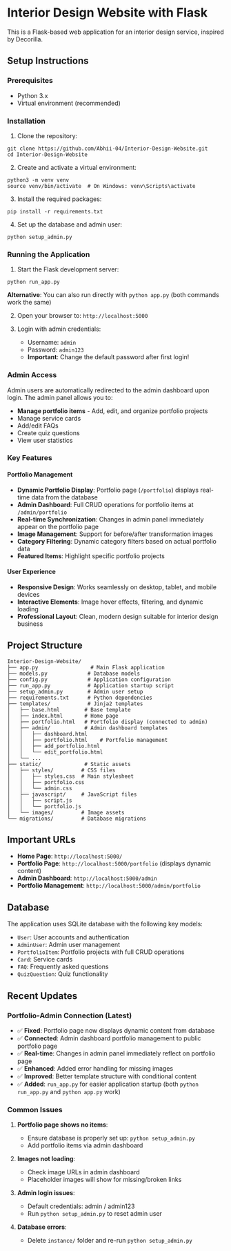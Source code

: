 # Interior Design Website with Flask

This is a Flask-based web application for an interior design service, inspired by Decorilla.

## Setup Instructions

### Prerequisites
- Python 3.x
- Virtual environment (recommended)

### Installation

1. Clone the repository:
```
git clone https://github.com/Abhii-04/Interior-Design-Website.git
cd Interior-Design-Website
```

2. Create and activate a virtual environment:
```
python3 -m venv venv
source venv/bin/activate  # On Windows: venv\Scripts\activate
```

3. Install the required packages:
```
pip install -r requirements.txt
```

4. Set up the database and admin user:
```
python setup_admin.py
```

### Running the Application

1. Start the Flask development server:
```
python run_app.py
```

   **Alternative**: You can also run directly with `python app.py` (both commands work the same)

2. Open your browser to: `http://localhost:5000`

3. Login with admin credentials:
   - Username: `admin`
   - Password: `admin123`
   - **Important**: Change the default password after first login!

### Admin Access

Admin users are automatically redirected to the admin dashboard upon login. The admin panel allows you to:
- **Manage portfolio items** - Add, edit, and organize portfolio projects
- Manage service cards
- Add/edit FAQs
- Create quiz questions
- View user statistics

### Key Features

#### Portfolio Management
- **Dynamic Portfolio Display**: Portfolio page (`/portfolio`) displays real-time data from the database
- **Admin Dashboard**: Full CRUD operations for portfolio items at `/admin/portfolio`
- **Real-time Synchronization**: Changes in admin panel immediately appear on the portfolio page
- **Image Management**: Support for before/after transformation images
- **Category Filtering**: Dynamic category filters based on actual portfolio data
- **Featured Items**: Highlight specific portfolio projects

#### User Experience
- **Responsive Design**: Works seamlessly on desktop, tablet, and mobile devices
- **Interactive Elements**: Image hover effects, filtering, and dynamic loading
- **Professional Layout**: Clean, modern design suitable for interior design business


## Project Structure

```
Interior-Design-Website/
├── app.py                 # Main Flask application
├── models.py             # Database models
├── config.py             # Application configuration
├── run_app.py            # Application startup script
├── setup_admin.py        # Admin user setup
├── requirements.txt      # Python dependencies
├── templates/            # Jinja2 templates
│   ├── base.html        # Base template
│   ├── index.html       # Home page
│   ├── portfolio.html   # Portfolio display (connected to admin)
│   ├── admin/           # Admin dashboard templates
│   │   ├── dashboard.html
│   │   ├── portfolio.html    # Portfolio management
│   │   ├── add_portfolio.html
│   │   └── edit_portfolio.html
│   └── ...
├── static/              # Static assets
│   ├── styles/         # CSS files
│   │   ├── styles.css  # Main stylesheet
│   │   ├── portfolio.css
│   │   └── admin.css
│   ├── javascript/     # JavaScript files
│   │   ├── script.js
│   │   └── portfolio.js
│   └── images/         # Image assets
└── migrations/         # Database migrations
```

## Important URLs

- **Home Page**: `http://localhost:5000/`
- **Portfolio Page**: `http://localhost:5000/portfolio` (displays dynamic content)
- **Admin Dashboard**: `http://localhost:5000/admin`
- **Portfolio Management**: `http://localhost:5000/admin/portfolio`

## Database

The application uses SQLite database with the following key models:
- `User`: User accounts and authentication
- `AdminUser`: Admin user management
- `PortfolioItem`: Portfolio projects with full CRUD operations
- `Card`: Service cards
- `FAQ`: Frequently asked questions
- `QuizQuestion`: Quiz functionality

## Recent Updates

### Portfolio-Admin Connection (Latest)
- ✅ **Fixed**: Portfolio page now displays dynamic content from database
- ✅ **Connected**: Admin dashboard portfolio management to public portfolio page
- ✅ **Real-time**: Changes in admin panel immediately reflect on portfolio page
- ✅ **Enhanced**: Added error handling for missing images
- ✅ **Improved**: Better template structure with conditional content
- ✅ **Added**: `run_app.py` for easier application startup (both `python run_app.py` and `python app.py` work)


### Common Issues

1. **Portfolio page shows no items**: 
   - Ensure database is properly set up: `python setup_admin.py`
   - Add portfolio items via admin dashboard

2. **Images not loading**:
   - Check image URLs in admin dashboard
   - Placeholder images will show for missing/broken links

3. **Admin login issues**:
   - Default credentials: admin / admin123
   - Run `python setup_admin.py` to reset admin user

4. **Database errors**:
   - Delete `instance/` folder and re-run `python setup_admin.py`

